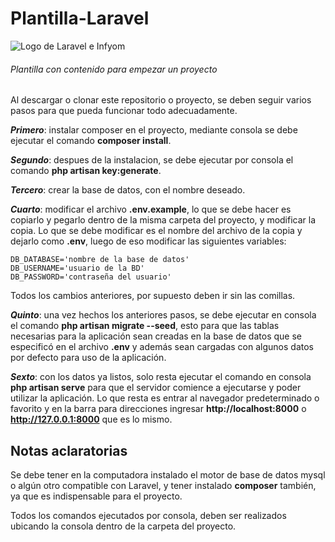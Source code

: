 # Plantilla-Laravel

![Logo de Laravel e Infyom](http://blog.kozzaja.com/wp-content/uploads/2017/01/ominfy.png "Infyom + Laravel")

###### Plantilla con contenido para empezar un proyecto

Al descargar o clonar este repositorio o proyecto, se deben seguir varios pasos para que pueda funcionar todo adecuadamente.

***Primero***: instalar composer en el proyecto, mediante consola se debe ejecutar el comando **composer install**.

***Segundo***: despues de la instalacion, se debe ejecutar por consola el comando **php artisan key:generate**.

***Tercero***: crear la base de datos, con el nombre deseado.

***Cuarto***: modificar el archivo **.env.example**, lo que se debe hacer es copiarlo y pegarlo dentro de la misma carpeta del proyecto, y modificar la copia. Lo que se debe modificar es el nombre del archivo de la copia y dejarlo como **.env**, luego de eso modificar las siguientes variables:

~~~
DB_DATABASE='nombre de la base de datos'
DB_USERNAME='usuario de la BD'
DB_PASSWORD='contraseña del usuario'
~~~

Todos los cambios anteriores, por supuesto deben ir sin las comillas.

***Quinto***: una vez hechos los anteriores pasos, se debe ejecutar en consola el comando **php artisan migrate --seed**, esto para que las tablas necesarias para la aplicación sean creadas en la base de datos que se especificó en el archivo **.env** y además sean cargadas con algunos datos por defecto para uso de la aplicación.

***Sexto***: con los datos ya listos, solo resta ejecutar el comando en consola **php artisan serve** para que el servidor comience a ejecutarse y poder utilizar la aplicación. Lo que resta es entrar al navegador predeterminado o favorito y en la barra para direcciones ingresar **http://localhost:8000** o **http://127.0.0.1:8000** que es lo mismo.

## Notas aclaratorias

Se debe tener en la computadora instalado el motor de base de datos mysql o algún otro compatible con Laravel, y tener instalado **composer** también, ya que es indispensable para el proyecto.

Todos los comandos ejecutados por consola, deben ser realizados ubicando la consola dentro de la carpeta del proyecto.
